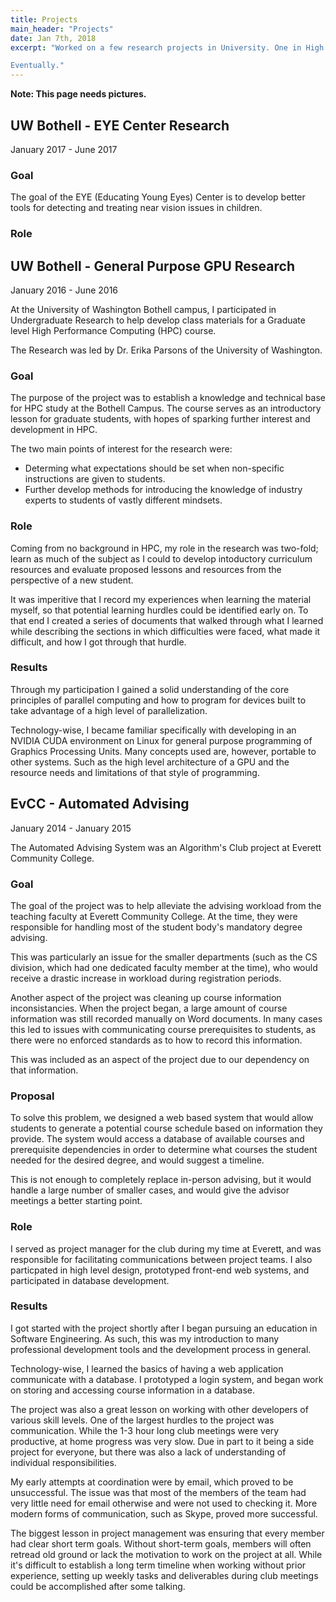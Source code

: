 ```yaml
---
title: Projects
main_header: "Projects"
date: Jan 7th, 2018
excerpt: "Worked on a few research projects in University. One in High Performance Computing, the other in Human Computer Interaction. Eventually I'll have non-gaming, personal projects to put on the page as well. 

Eventually."
---
```


**Note: This page needs pictures.**

## UW Bothell - EYE Center Research
January 2017 - June 2017

### Goal
The goal of the EYE (Educating Young Eyes) Center is to develop better tools for detecting and treating near vision issues in children.

### Role

## UW Bothell - General Purpose GPU Research
January 2016 - June 2016

At the University of Washington Bothell campus, I participated in Undergraduate Research to help develop class materials for a Graduate level High Performance Computing (HPC) course.

The Research was led by Dr. Erika Parsons of the University of Washington.

### Goal
The purpose of the project was to establish a knowledge and technical base for HPC study at the Bothell Campus. The course serves as an introductory lesson for graduate students, with hopes of sparking further interest and development in HPC.

The two main points of interest for the research were:
* Determing what expectations should be set when non-specific instructions are given to students.
* Further develop methods for introducing the knowledge of industry experts to students of vastly different mindsets.

### Role
Coming from no background in HPC, my role in the research was two-fold; learn as much of the subject as I could to develop intoductory curriculum resources and evaluate proposed lessons and resources from the perspective of a new student.

It was imperitive that I record my experiences when learning the material myself, so that potential learning hurdles could be identified early on. To that end I created a series of documents that walked through what I learned while describing the sections in which difficulties were faced, what made it difficult, and how I got through that hurdle.

### Results
Through my participation I gained a solid understanding of the core principles of parallel computing and how to program for devices built to take advantage of a high level of parallelization.

Technology-wise, I became familiar specifically with developing in an NVIDIA CUDA environment on Linux for general purpose programming of Graphics Processing Units. Many concepts used are, however, portable to other systems. Such as the high level architecture of a GPU and the resource needs and limitations of that style of programming.

## EvCC - Automated Advising
January 2014 - January 2015

The Automated Advising System was an Algorithm's Club project at Everett Community College.

### Goal
The goal of the project was to help alleviate the advising workload from the teaching faculty at Everett Community College. At the time, they were responsible for handling most of the student body's mandatory degree advising.

This was particularly an issue for the smaller departments (such as the CS division, which had one dedicated faculty member at the time), who would receive a drastic increase in workload during registration periods.

Another aspect of the project was cleaning up course information inconsistancies. When the project began, a large amount of course information was still recorded manually on Word documents. In many cases this led to issues with communicating course prerequisites to students, as there were no enforced standards as to how to record this information.

This was included as an aspect of the project due to our dependency on that information.

### Proposal
To solve this problem, we designed a web based system that would allow students to generate a potential course schedule based on information they provide. The system would access a database of available courses and prerequisite dependencies in order to determine what courses the student needed for the desired degree, and would suggest a timeline.

This is not enough to completely replace in-person advising, but it would handle a large number of smaller cases, and would give the advisor meetings a better starting point.

### Role
I served as project manager for the club during my time at Everett, and was responsible for facilitating communications between project teams. I also particpated in high level design, prototyped front-end web systems, and participated in database development.

### Results
I got started with the project shortly after I began pursuing an education in Software Engineering. As such, this was my introduction to many professional development tools and the development process in general.

Technology-wise, I learned the basics of having a web application communicate with a database. I prototyped a login system, and began work on storing and accessing course information in a database.

The project was also a great lesson on working with other developers of various skill levels. One of the largest hurdles to the project was communication. While the 1-3 hour long club meetings were very productive, at home progress was very slow. Due in part to it being a side project for everyone, but there was also a lack of understanding of individual responsibilities.

My early attempts at coordination were by email, which proved to be unsuccessful. The issue was that most of the members of the team had very little need for email otherwise and were not used to checking it. More modern forms of communication, such as Skype, proved more successful.

The biggest lesson in project management was ensuring that every member had clear short term goals. Without short-term goals, members will often retread old ground or lack the motivation to work on the project at all. While it's difficult to establish a long term timeline when working without prior experience, setting up weekly tasks and deliverables during club meetings could be accomplished after some talking.
